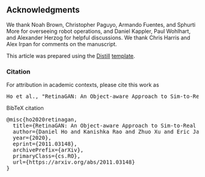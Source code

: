## Acknowledgments

We thank Noah Brown, Christopher Paguyo, Armando Fuentes, and Sphurti More for overseeing robot operations, and Daniel Kappler, Paul Wohlhart, and Alexander Herzog for helpful discussions. We thank Chris Harris and Alex Irpan for comments on the manuscript.

This article was prepared using the [Distill](https://distill.pub) [template](https://github.com/distillpub/template).

<h3 id="citation">Citation</h3>

For attribution in academic contexts, please cite this work as

<pre class="citation short">Ho et al., "RetinaGAN: An Object-aware Approach to Sim-to-Real Transfer", 2020.</pre>

BibTeX citation

<pre class="citation long">@misc{ho2020retinagan,
  title={RetinaGAN: An Object-aware Approach to Sim-to-Real Transfer}, 
  author={Daniel Ho and Kanishka Rao and Zhuo Xu and Eric Jang and Mohi Khansari and Yunfei Bai},
  year={2020},
  eprint={2011.03148},
  archivePrefix={arXiv},
  primaryClass={cs.RO},
  url={https://arxiv.org/abs/2011.03148}
}</pre>
